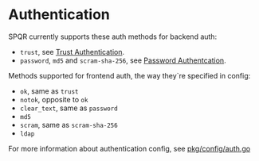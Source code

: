 # Authentication

SPQR currently supports these auth methods for backend auth:
- `trust`, see [Trust Authentication](https://www.postgresql.org/docs/15/auth-trust.html). 
- `password`, `md5` and `scram-sha-256`, see [Password Authentcation](https://www.postgresql.org/docs/15/auth-password.html).

Methods supported for frontend auth, the way they`re specified in config:
- `ok`, same as `trust`
- `notok`, opposite to `ok`
- `clear_text`, same as `password`
- `md5`
- `scram`, same as `scram-sha-256`
- `ldap`

For more information about authentication config, see [pkg/config/auth.go](../pkg/config/auth.go)
